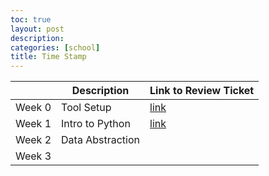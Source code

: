 ```yaml
---
toc: true
layout: post
description: 
categories: [school]
title: Time Stamp
---
```


|        | Description      | Link to Review Ticket                                                      |
|--------|------------------|----------------------------------------------------------------------------|
| Week 0 | Tool Setup       | [link](https://github.com/shruthim0/repository2/issues/2#issue-1345599998) |
| Week 1 | Intro to Python  | [link](https://github.com/shruthim0/repository2/issues/3#issue-1353592822) |
| Week 2 | Data Abstraction |                                                                            |
| Week 3 |                  |                                                                            |